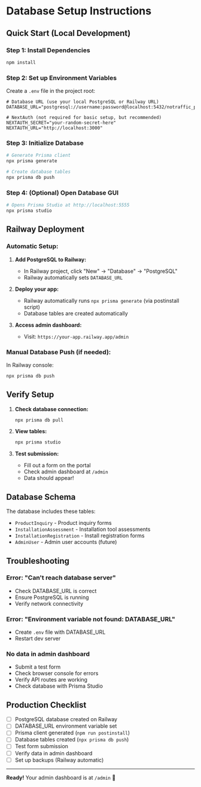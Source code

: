 # Database Setup Instructions

## Quick Start (Local Development)

### Step 1: Install Dependencies
```bash
npm install
```

### Step 2: Set up Environment Variables

Create a `.env` file in the project root:

```env
# Database URL (use your local PostgreSQL or Railway URL)
DATABASE_URL="postgresql://username:password@localhost:5432/notraffic_portal"

# NextAuth (not required for basic setup, but recommended)
NEXTAUTH_SECRET="your-random-secret-here"
NEXTAUTH_URL="http://localhost:3000"
```

### Step 3: Initialize Database

```bash
# Generate Prisma client
npx prisma generate

# Create database tables
npx prisma db push
```

### Step 4: (Optional) Open Database GUI

```bash
# Opens Prisma Studio at http://localhost:5555
npx prisma studio
```

## Railway Deployment

### Automatic Setup:

1. **Add PostgreSQL to Railway:**
   - In Railway project, click "New" → "Database" → "PostgreSQL"
   - Railway automatically sets `DATABASE_URL`

2. **Deploy your app:**
   - Railway automatically runs `npx prisma generate` (via postinstall script)
   - Database tables are created automatically

3. **Access admin dashboard:**
   - Visit: `https://your-app.railway.app/admin`

### Manual Database Push (if needed):

In Railway console:
```bash
npx prisma db push
```

## Verify Setup

1. **Check database connection:**
   ```bash
   npx prisma db pull
   ```

2. **View tables:**
   ```bash
   npx prisma studio
   ```

3. **Test submission:**
   - Fill out a form on the portal
   - Check admin dashboard at `/admin`
   - Data should appear!

## Database Schema

The database includes these tables:

- `ProductInquiry` - Product inquiry forms
- `InstallationAssessment` - Installation tool assessments
- `InstallationRegistration` - Install registration forms
- `AdminUser` - Admin user accounts (future)

## Troubleshooting

### Error: "Can't reach database server"
- Check DATABASE_URL is correct
- Ensure PostgreSQL is running
- Verify network connectivity

### Error: "Environment variable not found: DATABASE_URL"
- Create `.env` file with DATABASE_URL
- Restart dev server

### No data in admin dashboard
- Submit a test form
- Check browser console for errors
- Verify API routes are working
- Check database with Prisma Studio

## Production Checklist

- [ ] PostgreSQL database created on Railway
- [ ] DATABASE_URL environment variable set
- [ ] Prisma client generated (`npm run postinstall`)
- [ ] Database tables created (`npx prisma db push`)
- [ ] Test form submission
- [ ] Verify data in admin dashboard
- [ ] Set up backups (Railway automatic)

---

**Ready!** Your admin dashboard is at `/admin` 🚀

